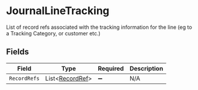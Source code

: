# JournalLineTracking

List of record refs associated with the tracking information for the line (eg to a Tracking Category, or customer etc.)


## Fields

| Field                                               | Type                                                | Required                                            | Description                                         |
| --------------------------------------------------- | --------------------------------------------------- | --------------------------------------------------- | --------------------------------------------------- |
| `RecordRefs`                                        | List<[RecordRef](../../models/shared/RecordRef.md)> | :heavy_minus_sign:                                  | N/A                                                 |